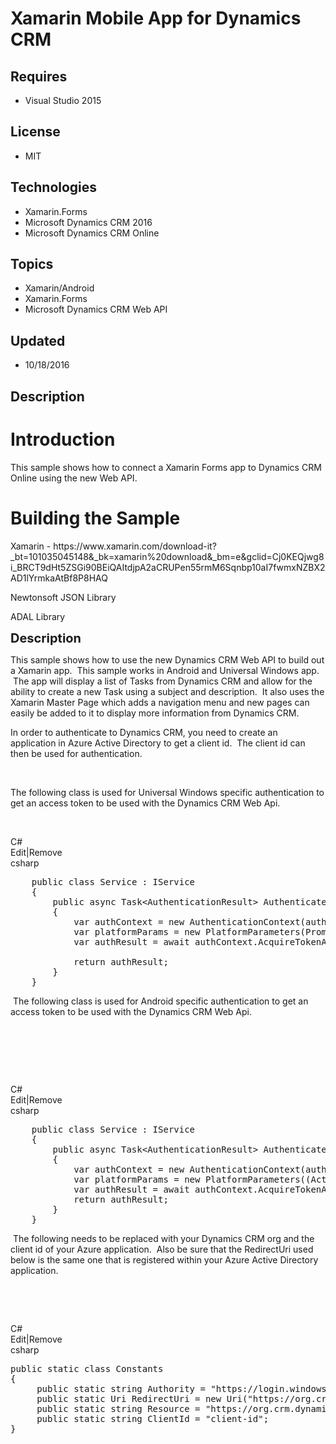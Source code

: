 # Xamarin Mobile App for Dynamics CRM
## Requires
- Visual Studio 2015
## License
- MIT
## Technologies
- Xamarin.Forms
- Microsoft Dynamics CRM 2016
- Microsoft Dynamics CRM Online
## Topics
- Xamarin/Android
- Xamarin.Forms
- Microsoft Dynamics CRM Web API
## Updated
- 10/18/2016
## Description

<h1>Introduction</h1>
<p>This sample shows how to connect a Xamarin Forms app to Dynamics CRM Online using the new Web API.</p>
<h1><span>Building the Sample</span></h1>
<p>Xamarin -&nbsp;https://www.xamarin.com/download-it?_bt=101035045148&amp;_bk=xamarin%20download&amp;_bm=e&amp;gclid=Cj0KEQjwg8i_BRCT9dHt5ZSGi90BEiQAItdjpA2aCRUPen55rmM6Sqnbp10aI7fwmxNZBX2AD1lYrmkaAtBf8P8HAQ</p>
<p>Newtonsoft JSON Library</p>
<p>ADAL Library</p>
<p><span style="font-size:20px; font-weight:bold">Description</span></p>
<p>This sample shows how to use the new Dynamics CRM Web API to build out a Xamarin app. &nbsp;This sample works in Android and Universal Windows app. &nbsp;The app will display a list of Tasks from Dynamics CRM and allow for the ability to create a new Task
 using a subject and description. &nbsp;It also uses the Xamarin Master Page which adds a navigation menu and new pages can easily be added to it to display more information from Dynamics CRM.</p>
<p>In order to authenticate to Dynamics CRM, you need to create an application in Azure Active Directory to get a client id. &nbsp;The client id can then be used for authentication.</p>
<p>&nbsp;</p>
<p>The following class is used for Universal Windows specific authentication to get an access token&nbsp;to be used with the Dynamics CRM Web Api.</p>
<p>&nbsp;</p>
<div class="scriptcode">
<div class="pluginEditHolder" pluginCommand="mceScriptCode">
<div class="title"><span>C#</span></div>
<div class="pluginLinkHolder"><span class="pluginEditHolderLink">Edit</span>|<span class="pluginRemoveHolderLink">Remove</span></div>
<span class="hidden">csharp</span>

<div class="preview">
<pre class="csharp">&nbsp;&nbsp;&nbsp;&nbsp;<span class="cs__keyword">public</span>&nbsp;<span class="cs__keyword">class</span>&nbsp;Service&nbsp;:&nbsp;IService&nbsp;
&nbsp;&nbsp;&nbsp;&nbsp;{&nbsp;
&nbsp;&nbsp;&nbsp;&nbsp;&nbsp;&nbsp;&nbsp;&nbsp;<span class="cs__keyword">public</span>&nbsp;async&nbsp;Task&lt;AuthenticationResult&gt;&nbsp;Authenticate(<span class="cs__keyword">string</span>&nbsp;authority,&nbsp;<span class="cs__keyword">string</span>&nbsp;resource,&nbsp;<span class="cs__keyword">string</span>&nbsp;clientId,&nbsp;Uri&nbsp;returnUri)&nbsp;
&nbsp;&nbsp;&nbsp;&nbsp;&nbsp;&nbsp;&nbsp;&nbsp;{&nbsp;
&nbsp;&nbsp;&nbsp;&nbsp;&nbsp;&nbsp;&nbsp;&nbsp;&nbsp;&nbsp;&nbsp;&nbsp;var&nbsp;authContext&nbsp;=&nbsp;<span class="cs__keyword">new</span>&nbsp;AuthenticationContext(authority);&nbsp;
&nbsp;&nbsp;&nbsp;&nbsp;&nbsp;&nbsp;&nbsp;&nbsp;&nbsp;&nbsp;&nbsp;&nbsp;var&nbsp;platformParams&nbsp;=&nbsp;<span class="cs__keyword">new</span>&nbsp;PlatformParameters(PromptBehavior.RefreshSession,&nbsp;<span class="cs__keyword">false</span>);&nbsp;
&nbsp;&nbsp;&nbsp;&nbsp;&nbsp;&nbsp;&nbsp;&nbsp;&nbsp;&nbsp;&nbsp;&nbsp;var&nbsp;authResult&nbsp;=&nbsp;await&nbsp;authContext.AcquireTokenAsync(resource,&nbsp;clientId,&nbsp;returnUri,&nbsp;platformParams);&nbsp;
&nbsp;
&nbsp;&nbsp;&nbsp;&nbsp;&nbsp;&nbsp;&nbsp;&nbsp;&nbsp;&nbsp;&nbsp;&nbsp;<span class="cs__keyword">return</span>&nbsp;authResult;&nbsp;
&nbsp;&nbsp;&nbsp;&nbsp;&nbsp;&nbsp;&nbsp;&nbsp;}&nbsp;
&nbsp;&nbsp;&nbsp;&nbsp;}</pre>
</div>
</div>
</div>
<div class="endscriptcode">&nbsp;The following class is used for Android specific authentication to get an access token to be used with the Dynamics CRM Web Api.</div>
<p>&nbsp;</p>
<p>&nbsp;</p>
<p>&nbsp;</p>
<div class="scriptcode">
<div class="pluginEditHolder" pluginCommand="mceScriptCode">
<div class="title"><span>C#</span></div>
<div class="pluginLinkHolder"><span class="pluginEditHolderLink">Edit</span>|<span class="pluginRemoveHolderLink">Remove</span></div>
<span class="hidden">csharp</span>

<div class="preview">
<pre class="csharp">&nbsp;&nbsp;&nbsp;&nbsp;<span class="cs__keyword">public</span>&nbsp;<span class="cs__keyword">class</span>&nbsp;Service&nbsp;:&nbsp;IService&nbsp;
&nbsp;&nbsp;&nbsp;&nbsp;{&nbsp;
&nbsp;&nbsp;&nbsp;&nbsp;&nbsp;&nbsp;&nbsp;&nbsp;<span class="cs__keyword">public</span>&nbsp;async&nbsp;Task&lt;AuthenticationResult&gt;&nbsp;Authenticate(<span class="cs__keyword">string</span>&nbsp;authority,&nbsp;<span class="cs__keyword">string</span>&nbsp;resource,&nbsp;<span class="cs__keyword">string</span>&nbsp;clientId,&nbsp;Uri&nbsp;returnUri)&nbsp;
&nbsp;&nbsp;&nbsp;&nbsp;&nbsp;&nbsp;&nbsp;&nbsp;{&nbsp;
&nbsp;&nbsp;&nbsp;&nbsp;&nbsp;&nbsp;&nbsp;&nbsp;&nbsp;&nbsp;&nbsp;&nbsp;var&nbsp;authContext&nbsp;=&nbsp;<span class="cs__keyword">new</span>&nbsp;AuthenticationContext(authority);&nbsp;
&nbsp;&nbsp;&nbsp;&nbsp;&nbsp;&nbsp;&nbsp;&nbsp;&nbsp;&nbsp;&nbsp;&nbsp;var&nbsp;platformParams&nbsp;=&nbsp;<span class="cs__keyword">new</span>&nbsp;PlatformParameters((Activity)Forms.Context);&nbsp;
&nbsp;&nbsp;&nbsp;&nbsp;&nbsp;&nbsp;&nbsp;&nbsp;&nbsp;&nbsp;&nbsp;&nbsp;var&nbsp;authResult&nbsp;=&nbsp;await&nbsp;authContext.AcquireTokenAsync(resource,&nbsp;clientId,&nbsp;returnUri,&nbsp;platformParams);&nbsp;
&nbsp;&nbsp;&nbsp;&nbsp;&nbsp;&nbsp;&nbsp;&nbsp;&nbsp;&nbsp;&nbsp;&nbsp;<span class="cs__keyword">return</span>&nbsp;authResult;&nbsp;
&nbsp;&nbsp;&nbsp;&nbsp;&nbsp;&nbsp;&nbsp;&nbsp;}&nbsp;
&nbsp;&nbsp;&nbsp;&nbsp;}</pre>
</div>
</div>
</div>
<div class="endscriptcode">&nbsp;The following needs to be replaced with your Dynamics CRM org and the client id of your Azure application. &nbsp;Also be sure that the RedirectUri used below is the same one that is registered within your Azure Active Directory
 application.</div>
<p>&nbsp;</p>
<p>&nbsp;</p>
<div class="scriptcode">
<div class="pluginEditHolder" pluginCommand="mceScriptCode">
<div class="title"><span>C#</span></div>
<div class="pluginLinkHolder"><span class="pluginEditHolderLink">Edit</span>|<span class="pluginRemoveHolderLink">Remove</span></div>
<span class="hidden">csharp</span>

<div class="preview">
<pre class="csharp"><span class="cs__keyword">public</span>&nbsp;<span class="cs__keyword">static</span>&nbsp;<span class="cs__keyword">class</span>&nbsp;Constants&nbsp;
{&nbsp;
&nbsp;&nbsp;&nbsp;&nbsp;&nbsp;<span class="cs__keyword">public</span>&nbsp;<span class="cs__keyword">static</span>&nbsp;<span class="cs__keyword">string</span>&nbsp;Authority&nbsp;=&nbsp;<span class="cs__string">&quot;https://login.windows.net/common&quot;</span>;&nbsp;
&nbsp;&nbsp;&nbsp;&nbsp;&nbsp;<span class="cs__keyword">public</span>&nbsp;<span class="cs__keyword">static</span>&nbsp;Uri&nbsp;RedirectUri&nbsp;=&nbsp;<span class="cs__keyword">new</span>&nbsp;Uri(<span class="cs__string">&quot;https://org.crm.dynamics.com&quot;</span>);&nbsp;
&nbsp;&nbsp;&nbsp;&nbsp;&nbsp;<span class="cs__keyword">public</span>&nbsp;<span class="cs__keyword">static</span>&nbsp;<span class="cs__keyword">string</span>&nbsp;Resource&nbsp;=&nbsp;<span class="cs__string">&quot;https://org.crm.dynamics.com&quot;</span>;&nbsp;
&nbsp;&nbsp;&nbsp;&nbsp;&nbsp;<span class="cs__keyword">public</span>&nbsp;<span class="cs__keyword">static</span>&nbsp;<span class="cs__keyword">string</span>&nbsp;ClientId&nbsp;=&nbsp;<span class="cs__string">&quot;client-id&quot;</span>;&nbsp;
}</pre>
</div>
</div>
</div>
